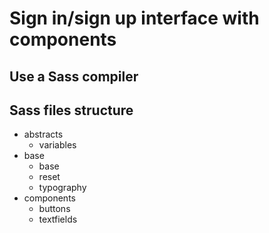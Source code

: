 # Sign in/sign up interface with components
## Use a Sass compiler

## Sass files structure
- abstracts
    - variables
- base
    - base
    - reset
    - typography
- components
    - buttons
    - textfields